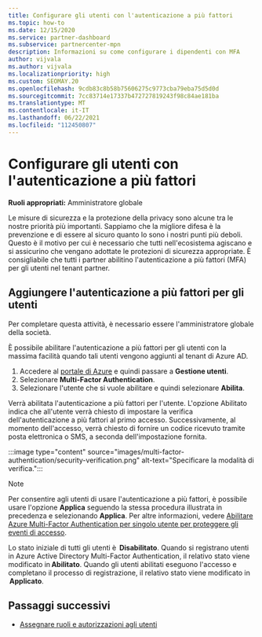 ```yaml
---
title: Configurare gli utenti con l'autenticazione a più fattori
ms.topic: how-to
ms.date: 12/15/2020
ms.service: partner-dashboard
ms.subservice: partnercenter-mpn
description: Informazioni su come configurare i dipendenti con MFA
author: vijvala
ms.author: vijvala
ms.localizationpriority: high
ms.custom: SEOMAY.20
ms.openlocfilehash: 9cdb83c8b58b75606275c9773cba79eba75d5d0d
ms.sourcegitcommit: 7cc83714e17337b472727819243f98c84ae181ba
ms.translationtype: MT
ms.contentlocale: it-IT
ms.lasthandoff: 06/22/2021
ms.locfileid: "112450807"
---
```

# <a name="set-up-your-users-with-multi-factor-authentication"></a>Configurare gli utenti con l'autenticazione a più fattori

**Ruoli appropriati:** Amministratore globale

Le misure di sicurezza e la protezione della privacy sono alcune tra le nostre priorità più importanti. Sappiamo che la migliore difesa è la prevenzione e di essere al sicuro quanto lo sono i nostri punti più deboli. Questo è il motivo per cui è necessario che tutti nell'ecosistema agiscano e si assicurino che vengano adottate le protezioni di sicurezza appropriate. È consigliabile che tutti i partner abilitino l'autenticazione a più fattori (MFA) per gli utenti nel tenant partner. 

## <a name="add-multi-factor-authentication-for-your-users"></a>Aggiungere l'autenticazione a più fattori per gli utenti

Per completare questa attività, è necessario essere l'amministratore globale della società.

È possibile abilitare l'autenticazione a più fattori per gli utenti con la massima facilità quando tali utenti vengono aggiunti al tenant di Azure AD.

1. Accedere al [portale di Azure](https://portal.azure.com) e quindi passare a **Gestione utenti**.
1. Selezionare **Multi-Factor Authentication**.
1. Selezionare l'utente che si vuole abilitare e quindi selezionare **Abilita**.

Verrà abilitata l'autenticazione a più fattori per l'utente. L'opzione Abilitato indica che all'utente verrà chiesto di impostare la verifica dell'autenticazione a più fattori al primo accesso. Successivamente, al momento dell'accesso, verrà chiesto di fornire un codice ricevuto tramite posta elettronica o SMS, a seconda dell'impostazione fornita.  

:::image type="content" source="images/multi-factor-authentication/security-verification.png" alt-text="Specificare la modalità di verifica.":::

>[!NOTE]
>Per consentire agli utenti di usare l'autenticazione a più fattori, è possibile usare l'opzione **Applica** seguendo la stessa procedura illustrata in precedenza e selezionando **Applica**. Per altre informazioni, vedere [Abilitare Azure Multi-Factor Authentication per singolo utente per proteggere gli eventi di accesso](/azure/active-directory/authentication/howto-mfa-userstates). 

Lo stato iniziale di tutti gli utenti è  **Disabilitato**. Quando si registrano utenti in Azure Active Directory Multi-Factor Authentication, il relativo stato viene modificato in **Abilitato**. Quando gli utenti abilitati eseguono l'accesso e completano il processo di registrazione, il relativo stato viene modificato in  **Applicato**. 

## <a name="next-steps"></a>Passaggi successivi

- [Assegnare ruoli e autorizzazioni agli utenti](permissions-overview.md)